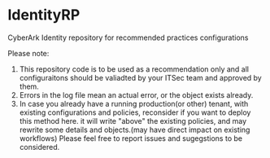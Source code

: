 # IdentityRP
CyberArk Identity repository for recommended practices configurations

Please note:
1. This repository code is to be used as a recommendation only and all configuraitons should be valiadted by your ITSec team and approved by them.
2. Errors in the log file mean an actual error, or the object exists already. 
3. In case you already have a running production(or other) tenant, with existing configurations and policies, reconsider if you want to deploy this method here. it will write "above" the existing policies, and may rewrite some details and objects.(may have direct impact on existing workflows)
Please feel free to report issues and sugegstions to be considered.

